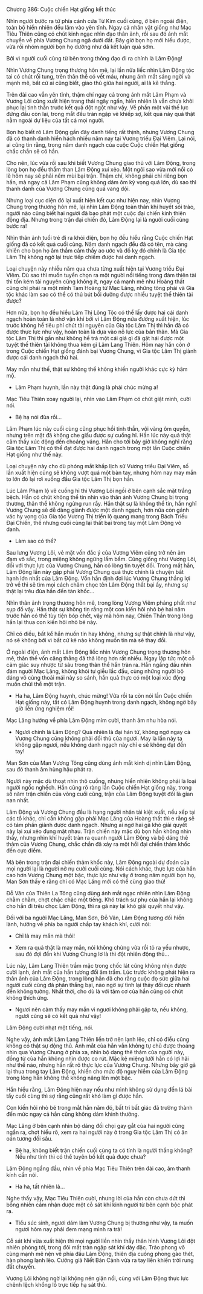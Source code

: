 




Chương 386: Cuộc chiến Hạt giống kết thúc


Nhìn người bước ra từ phía cánh cửa Tử Kim cuối cùng, ở bên ngoài điện, toàn bộ hiển nhiên đều lâm vào yên tĩnh. Ngay cả nhân vật giống như Mạc Tiêu Thiên cũng có chút kinh ngạc nhìn đạo thân ảnh, rồi sau đó ánh mắt chuyển về phía Vương Chung ngã dưới đất. Bây giờ bọn họ mới hiểu được, vừa rồi nhóm người bọn họ dường như đã kết luận quá sớm.

Bởi vì người cuối cùng từ bên trong thông đạo đi ra chính là Lâm Động!

Nhìn Vương Chung trọng thương hôn mê, lại lần nữa liếc nhìn Lâm Động tóc tai có chút rối tung, trên thân thể có vết máu, nhưng ánh mắt sáng ngời và mạnh mẽ, bất cứ ai cũng biết, giao thủ giữa hai người, ai là kẻ thắng.

Trên đài cao vẫn yên tĩnh, thậm chí ngay cả trong ánh mắt Lâm Phạm và Vương Lôi cũng xuất hiện trang thái ngây ngẩn, hiển nhiên là vẫn chưa khôi phục lại tinh thần trước kết quả đột ngột như vậy. Về phần một vài thế lực đứng đầu còn lại, trong mắt đều tràn ngập vẻ khiếp sợ, kết quả này quả thật nằm ngoài dự liệu của tất cả mọi người.

Bọn họ biết rõ Lâm Động gần đây danh tiếng rất thịnh, nhưng Vương Chung đã có thanh danh hiển hách nhiều năm nay tại Vương triều Đại Viêm. Lại nói, ai cũng tin rằng, trong năm danh ngạch của cuộc Cuộc chiến Hạt giống chắc chắn sẽ có hắn.

Cho nên, lúc vừa rồi sau khi biết Vương Chung giao thủ với Lâm Động, trong lòng bọn họ đều thầm than Lâm Động xui xẻo. Một ngôi sao vừa mới nổi có lẽ hôm nay sẽ phải nếm mùi bại trận. Thậm chí, không phải chỉ riêng bọn hắn, mà ngay cả Lâm Phạm cũng không dám ôm kỳ vọng quá lớn, dù sao thì thanh danh của Vương Chung cũng quá vang dội.

Nhưng loại cục diện đó lại xuất hiện kết cục như hiện nay, nhìn Vương Chung trọng thương hôn mê, lại nhìn Lâm Động toàn thân khí huyết sôi trào, người nào cũng biết hai người đã bạo phát một cuộc đại chiến kinh thiên động địa. Nhưng trong trận đại chiến đó, Lâm Động lại là người cuối cùng bước ra!

Nhìn thân ảnh tuổi trẻ đi ra khỏi điện, bọn họ đều hiểu rằng Cuộc chiến Hạt giống đã có kết quả cuối cùng. Năm danh ngạch đều đã có tên, mà càng khiến cho bọn họ âm thầm cảm thấy ao ước và đố kỵ đó chính là Gia tộc Lâm Thị không ngờ lại trực tiếp chiếm được hai danh ngạch.

Loại chuyện này nhiều năm qua chưa từng xuất hiện tại Vương triều Đại Viêm. Dù sao thì muốn tuyển chọn ra một người nổi tiếng trong đám thiên tài thì tốn kém tài nguyên cũng không ít, ngay cả mạnh mẽ như Hoàng thất cũng chỉ phái ra một mình Tam Hoàng tử Mạc Lăng, những tông phái và Gia tộc khác làm sao có thể có thủ bút bồi dưỡng được nhiều tuyệt thế thiên tài được?

Hơn nữa, bọn họ đều hiểu Lâm Thị Lông Tộc có thể lấy được hai cái danh ngạch hoàn toàn là nhờ vận khí bởi vì Lâm Động nửa đường xuất hiện, lúc trước không hề tiêu phí chút tài nguyên của Gia tộc Lâm Thị thì hắn đã có được thực lực như vậy, hoàn toàn là dựa vào nỗ lực của bản thân. Mà Gia tộc Lâm Thị thì gần như không hề trả một cái giá gì đã gặt hái được một tuyệt thế thiên tài không thua kém gì Lâm Lang Thiên. Hôm nay hắn còn ở trong Cuộc chiến Hạt giống đánh bại Vương Chung, vì Gia tộc Lâm Thị giành được cái danh ngạch thứ hai.

May mắn như thế, thật sự không thể không khiến người khác cực kỳ hâm mộ.

- Lâm Phạm huynh, lần này thật đúng là phải chúc mừng a!

Mạc Tiêu Thiên xoay người lại, nhìn vào Lâm Phạm có chút giật mình, cười nói.

- Bệ hạ nói đùa rồi…

Lâm Phạm lúc này cuối cùng cũng phục hồi tinh thần, vội vàng ôm quyền, nhưng trên mặt đã không che giấu được sự cuồng hỉ. Hắn lúc này quả thật cảm thấy xúc động đến choáng váng. Hắn cho tới bây giờ không nghĩ rằng Gia tộc Lâm Thị có thể đạt được hai danh ngạch trong một lần Cuộc chiến Hạt giống như thế này.

Loại chuyện này cho dù phóng mắt khắp lịch sử Vương triều Đại Viêm, số lần xuất hiện cũng sẽ không vượt quá một bàn tay, nhưng hôm nay may mắn to lớn đó lại rơi xuống đầu Gia tộc Lâm Thị bọn hắn.

Lúc Lâm Phạm lộ vẻ cuồng hỉ thì Vương Lôi ngồi ở bên cạnh sắc mặt trắng bệch. Hắn có chút không thể tin nhìn vào thân ảnh Vương Chung bị trọng thương, thân thể không ngừng run rẩy. Hắn thật sự là không thể tin, hắn nghĩ Vương Chung sẽ dễ dàng giành được một danh ngạch, hơn nữa còn gánh vác hy vọng của Gia tộc Vương Thị triển lộ quang mang trong Bách Triều Đại Chiến, thế nhưng cuối cùng lại thất bại trong tay một Lâm Động vô danh.

- Làm sao có thể?

Sau lưng Vương Lôi, vẻ mặt vốn đắc ý của Vương Viêm cũng trở nên ảm đạm vô sắc, trong miệng không ngừng lẩm bẩm. Cũng giống như Vương Lôi, đối với thực lực của Vương Chung, hắn có lòng tin tuyệt đối. Trong mắt hắn, Lâm Động lần này gặp phải Vương Chung quả thực chính là chuyện bất hạnh lớn nhất của Lâm Động. Vốn hắn định đợi lúc Vương Chung thắng lợi trở về thì sẽ tìm mọi cách châm chọc tên Lâm Động thất bại ấy, nhưng sự thật lại trêu đùa hắn đến tàn khốc…

Nhìn thân ảnh trọng thương hôn mê, trong lòng Vương Viêm phảng phất như sụp đổ vậy. Hắn thật sự không tin rằng một con kiến hôi nhỏ bé hai năm trước hắn có thể tùy tiện bóp chết, vậy mà hôm nay, Chiến Thần trong lòng hắn lại thua con kiến hôi nhỏ bé này.

Chỉ có điều, bất kể hắn muốn tin hay không, nhưng sự thật chính là như vậy, nó sẽ không bởi vì bất cứ kẻ nào không muốn tin mà sẽ thay đổi.

Ở ngoài điện, ánh mắt Lâm Động liếc nhìn Vương Chung trọng thương hôn mê, thân thể vốn căng thẳng đã thả lỏng hơn rất nhiều. Ngay lập tức một cỗ cảm giác suy nhược từ sâu trong thân thể hắn tràn ra. Hắn ngẩng đầu nhìn đám người Mạc Lăng, không khỏi tự giễu lắc đầu, cùng những người bộ dáng vô cùng thoải mái này so sánh, hắn quả thực có một loại xúc động muốn chửi thề một trận.

- Ha ha, Lâm Động huynh, chúc mừng! Vừa rồi ta còn nói lần Cuộc chiến Hạt giống này, tất có Lâm Động huynh trong danh ngạch, không ngờ bây giờ liền ứng nghiệm rồi!

Mạc Lăng hướng về phía Lâm Động mỉm cười, thanh âm nhu hòa nói.

- Ngươi chính là Lâm Động? Quả nhiên là đại hán tử, không ngờ ngay cả Vương Chung cũng không phải đối thủ của ngươi. May là lần này ta không gặp ngươi, nếu không danh ngạch này chỉ e sẽ không đạt đến tay!

Man Sơn của Man Vương Tông cũng dùng ánh mắt kinh dị nhìn Lâm Động, sau đó thanh âm hùng hậu phát ra.

Người này mặc dù thoạt nhìn thô cuồng, nhưng hiển nhiên không phải là loại người ngốc nghếch. Hắn cũng rõ ràng lần Cuộc chiến Hạt giống này, trong số năm trận chiến của vòng cuối cùng, trận của Lâm Động tuyệt đối là gian nan nhất.

Lâm Động và Vương Chung đều là hạng người nhân tài kiệt xuất, nếu xếp tại các tổ khác, chỉ cần không gặp phải Mạc Lăng của Hoàng thất thì e rằng sẽ có tám phần giành được danh ngạch. Nhưng ai ngờ hai gã khó giải quyết này lại xui xẻo đụng mặt nhau. Trận chiến này mặc dù bọn hắn không nhìn thấy, nhưng nhìn khí huyết tràn ra quanh người Lâm Động và bộ dáng thê thảm của Vương Chung, chắc chắn đã xảy ra một hồi đại chiến thảm khốc đến cực điểm.

Mà bên trong trận đại chiến thảm khốc này, Lâm Động ngoài dự đoán của mọi người lại là người nở nụ cười cuối cùng. Nói cách khác, thực lực của hắn cao hơn Vương Chung một bậc, thực lực như vậy ở trong năm người bọn họ, Man Sơn thấy e rằng chỉ có Mạc Lăng mới có thể cùng giao thủ!

Đỗ Vân của Thiên La Tông cũng dùng ánh mắt ngạc nhiên nhìn Lâm Động chằm chằm, chợt chậc chậc một tiếng. Khó trách sư phụ của hắn lại không cho hắn đi trêu chọc Lâm Động, thì ra gã này lại khó giải quyết như vậy.

Đối với ba người Mạc Lăng, Man Sơn, Đỗ Vân, Lâm Động tương đối hiền lành, hướng về phía ba người chắp tay khách khí, cười nói:

- Chỉ là may mắn mà thôi!

- Xem ra quả thật là may mắn, nói không chừng vừa rồi tỏ ra yếu nhược, sau đó đợi đến khi Vương Chung lơ là thì đột nhiên động thủ…

Lúc này, Lâm Lang Thiên trầm mặc trong chốc lát cũng không nhịn được cười lạnh, ánh mắt của hắn tương đối âm trầm. Lúc trước không phát hiện ra thân ảnh của Lâm Động, trong lòng hắn đã cho rằng cuộc đọ sức giữa hai người cuối cùng đã phân thắng bại, nào ngờ sự tình lại thảy đổi cực nhanh đến không tưởng. Nhất thời, cho dù là với tâm cơ của hắn cũng có chút không thích ứng.

- Ngươi nên cảm thấy may mắn vì ngươi không phải gặp ta, nếu không, ngươi cũng sẽ có kết quả như vậy!

Lâm Động cười nhạt một tiếng, nói.

Nghe vậy, ánh mắt Lâm Lang Thiên liền trở nên lạnh lẽo, chỉ có điều cũng không có thật sự động thủ. Ánh mắt của hắn vẫn không tự chủ được thoáng nhìn qua Vương Chung ở phía xa, nhìn bộ dạng thê thảm của người này, đồng tử của hắn không nhìn được co rút. Mặc kệ miệng lưỡi hắn có lợi hãi như thế nào, nhưng hắn rất rõ thực lực của Vương Chung. Nhưng bây giờ gã lại thua trong tay Lâm Động, khiến cho mức độ nguy hiểm của Lâm Động trong lòng hắn không thể không nâng lên một bậc.

Hắn hiểu rằng, Lâm Động hiện nay nếu như mình không sử dụng đến lá bài tẩy cuối cùng thì sợ rằng cũng rất khó làm gì được hắn.

Con kiến hôi nhỏ bé trong mắt hắn năm đó, bất tri bất giác đã trưởng thành đến mức ngay cả hắn cũng không dám khinh thường.

Mạc Lăng ở bên cạnh nhìn bộ dáng đối chọi gay gắt của hai người cũng ngẩn ra, chợt hiểu rõ, xem ra hai người này ở trong Gia tộc Lâm Thị có ân oán tương đối sâu.

- Bệ hạ, không biết trận chiến cuối cùng ta có tính là người thắng không? Nếu như tính thì có thể tuyên bố kết quả được chưa?

Lâm Động ngẩng đầu, nhìn về phía Mạc Tiêu Thiên trên đài cao, âm thanh kính cẩn nói.

- Ha ha, tất nhiên là…

Nghe thấy vậy, Mạc Tiêu Thiên cười, nhưng lời của hắn còn chưa dứt thì bỗng nhiên cảm nhận được một cỗ sát khí kinh người từ bên cạnh bộc phát ra.

- Tiểu súc sinh, ngươi dám làm Vương Chung bị thương như vậy, ta muốn ngươi hôm nay phải đem mạng mình ra trả!

Cỗ sát khí vừa xuất hiện thì mọi người liền nhìn thấy thân hình Vương Lôi đột nhiên phóng tới, trong đôi mắt tràn ngập sát khí dày đặc. Trảo phong vô cùng mạnh mẽ nện về phía đầu Lâm Động, thiên địa cuồng phong gào thét, hàn phong lạnh lẽo. Cường giả Niết Bản Cảnh vừa ra tay liền khiến trời rung đất chuyển.

Vương Lôi không ngờ lại không nén giận nổi, cùng với Lâm Động thực lực chênh lệch khổng lồ trực tiếp hạ sát thủ.




